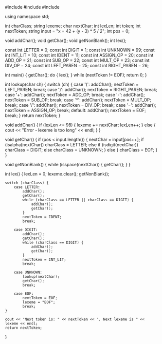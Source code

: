 #include <iostream>
#include <cctype>
#include <string>

using namespace std;

int charClass;
string lexeme;
char nextChar;
int lexLen;
int token;
int nextToken;
string input = "x = 42 + (y - 3) * 5 / 2";
int pos = 0;

void addChar();
void getChar();
void getNonBlank();
int lex();

const int LETTER = 0;
const int DIGIT = 1;
const int UNKNOWN = 99;
const int INT_LIT = 10;
const int IDENT = 11;
const int ASSIGN_OP = 20;
const int ADD_OP = 21;
const int SUB_OP = 22;
const int MULT_OP = 23;
const int DIV_OP = 24;
const int LEFT_PAREN = 25;
const int RIGHT_PAREN = 26;

int main() {
    getChar();
    do {
        lex();
    } while (nextToken != EOF);
    return 0;
}

int lookup(char ch) {
    switch (ch) {
        case '(':
            addChar();
            nextToken = LEFT_PAREN;
            break;
        case ')':
            addChar();
            nextToken = RIGHT_PAREN;
            break;
        case '+':
            addChar();
            nextToken = ADD_OP;
            break;
        case '-':
            addChar();
            nextToken = SUB_OP;
            break;
        case '*':
            addChar();
            nextToken = MULT_OP;
            break;
        case '/':
            addChar();
            nextToken = DIV_OP;
            break;
        case '=':
            addChar();
            nextToken = ASSIGN_OP;
            break;
        default:
            addChar();
            nextToken = EOF;
            break;
    }
    return nextToken;
}

void addChar() {
    if (lexLen <= 98) {
        lexeme += nextChar;
        lexLen++;
    } else {
        cout << "Error - lexeme is too long" << endl;
    }
}

void getChar() {
    if (pos < input.length()) {
        nextChar = input[pos++];
        if (isalpha(nextChar))
            charClass = LETTER;
        else if (isdigit(nextChar))
            charClass = DIGIT;
        else
            charClass = UNKNOWN;
    } else {
        charClass = EOF;
    }
}

void getNonBlank() {
    while (isspace(nextChar)) {
        getChar();
    }
}

int lex() {
    lexLen = 0;
    lexeme.clear();
    getNonBlank();

    switch (charClass) {
        case LETTER:
            addChar();
            getChar();
            while (charClass == LETTER || charClass == DIGIT) {
                addChar();
                getChar();
            }
            nextToken = IDENT;
            break;

        case DIGIT:
            addChar();
            getChar();
            while (charClass == DIGIT) {
                addChar();
                getChar();
            }
            nextToken = INT_LIT;
            break;

        case UNKNOWN:
            lookup(nextChar);
            getChar();
            break;

        case EOF:
            nextToken = EOF;
            lexeme = "EOF";
            break;
    }

    cout << "Next token is: " << nextToken << ", Next lexeme is " << lexeme << endl;
    return nextToken;
}
